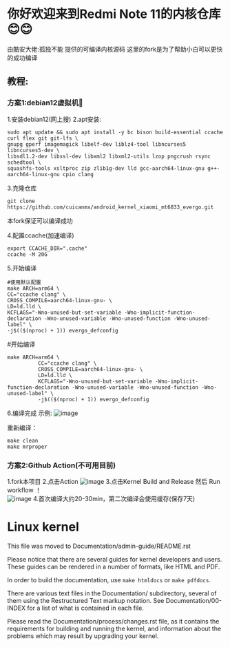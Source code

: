 # 你好欢迎来到Redmi Note 11的内核仓库😊😊
由酷安大佬:孤独不能 提供的可编译内核源码
这里的fork是为了帮助小白可以更快的成功编译

## 教程:

### 方案1:debian12虚拟机💽
1.安装debian12(网上搜)
2.apt安装:

```
sudo apt update && sudo apt install -y bc bison build-essential ccache curl flex git git-lfs \
gnupg gperf imagemagick libelf-dev liblz4-tool libncurses5 libncurses5-dev \
libsdl1.2-dev libssl-dev libxml2 libxml2-utils lzop pngcrush rsync schedtool \
squashfs-tools xsltproc zip zlib1g-dev lld gcc-aarch64-linux-gnu g++-aarch64-linux-gnu cpio clang
```

3.克隆仓库

```
git clone https://github.com/cuicanmx/android_kernel_xiaomi_mt6833_evergo.git
```
本fork保证可以编译成功

4.配置ccache(加速编译)
```
export CCACHE_DIR=".cache"
ccache -M 20G
```

5.开始编译

```
#使用默认配置
make ARCH=arm64 \
CC="ccache clang" \
CROSS_COMPILE=aarch64-linux-gnu- \
LD=ld.lld \
KCFLAGS="-Wno-unused-but-set-variable -Wno-implicit-function-declaration -Wno-unused-variable -Wno-unused-function -Wno-unused-label" \
-j$(($(nproc) + 1)) evergo_defconfig
```
#开始编译
```
make ARCH=arm64 \
          CC="ccache clang" \
          CROSS_COMPILE=aarch64-linux-gnu- \
          LD=ld.lld \
          KCFLAGS="-Wno-unused-but-set-variable -Wno-implicit-function-declaration -Wno-unused-variable -Wno-unused-function -Wno-unused-label" \
          -j$(($(nproc) + 1)) evergo_defconfig
```

6.编译完成
示例:
![image](https://github.com/user-attachments/assets/be3bf50f-bf1d-4643-ab5b-022fa075c92d)


重新编译：
```
make clean
make mrproper
```

### 方案2:Github Action(不可用目前)
1.fork本项目
2.点击Action
![image](https://github.com/user-attachments/assets/f5985f53-9d4f-4b0e-a03d-6782214a0041)
3.点击Kernel Build and Release 然后     Run workflow ！  
![image](https://github.com/user-attachments/assets/a62eed5e-1766-444c-af30-90b2570e13c3)
4.首次编译大约20-30min，第二次编译会使用缓存(保存7天)

Linux kernel
============

This file was moved to Documentation/admin-guide/README.rst

Please notice that there are several guides for kernel developers and users.
These guides can be rendered in a number of formats, like HTML and PDF.

In order to build the documentation, use ``make htmldocs`` or
``make pdfdocs``.

There are various text files in the Documentation/ subdirectory,
several of them using the Restructured Text markup notation.
See Documentation/00-INDEX for a list of what is contained in each file.

Please read the Documentation/process/changes.rst file, as it contains the
requirements for building and running the kernel, and information about
the problems which may result by upgrading your kernel.
